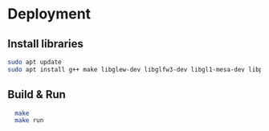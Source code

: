 
# Deployment

## Install libraries

```bash
sudo apt update
sudo apt install g++ make libglew-dev libglfw3-dev libgl1-mesa-dev libpthread-stubs0-dev libstdc++-dev
```

## Build & Run

```bash
  make
  make run
```

